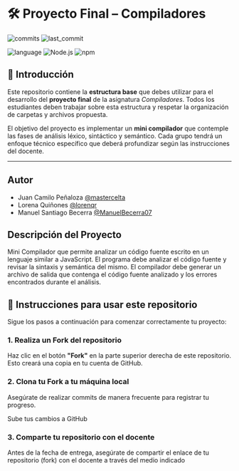 # 🛠️ Proyecto Final – Compiladores

![commits](https://badgen.net/github/commits/mastercelta/lexico-compiladores?icon=github)
![last_commit](https://img.shields.io/github/last-commit/mastercelta/lexico-compiladores)

![language](https://img.shields.io/badge/language-JavaScript-yellow.svg)
![Node.js](https://img.shields.io/badge/runtime-Node.js-green.svg)
![npm](https://img.shields.io/badge/npm-v8.19.2-blue.svg)

## 📌 Introducción

Este repositorio contiene la **estructura base** que debes utilizar para el desarrollo del **proyecto final** de la asignatura *Compiladores*. Todos los estudiantes deben trabajar sobre esta estructura y respetar la organización de carpetas y archivos propuesta.

El objetivo del proyecto es implementar un **mini compilador** que contemple las fases de análisis léxico, sintáctico y semántico. Cada grupo tendrá un enfoque técnico específico que deberá profundizar según las instrucciones del docente.

---

## Autor

- Juan Camilo Peñaloza [@mastercelta](https://www.github.com/mastercelta)
- Lorena Quiñones [@lorenqr](https://www.github.com/lorenqr)
- Manuel Santiago Becerra [@ManuelBecerra07](https://github.com/ManuelBecerra07)


## Descripción del Proyecto
Mini Compilador que permite analizar un código fuente escrito en un lenguaje similar a JavaScript. El programa debe analizar el código fuente y revisar la sintaxis y semántica del mismo. El compilador debe generar un archivo de salida que contenga el código fuente analizado y los errores encontrados durante el análisis.

## 🚀 Instrucciones para usar este repositorio

Sigue los pasos a continuación para comenzar correctamente tu proyecto:

### 1. Realiza un Fork del repositorio

Haz clic en el botón **"Fork"** en la parte superior derecha de este repositorio. Esto creará una copia en tu cuenta de GitHub.

### 2. Clona tu Fork a tu máquina local
Asegúrate de realizar commits de manera frecuente para registrar tu progreso.

Sube tus cambios a GitHub

### 3. Comparte tu repositorio con el docente
Antes de la fecha de entrega, asegúrate de compartir el enlace de tu repositorio (fork) con el docente a través del medio indicado 








